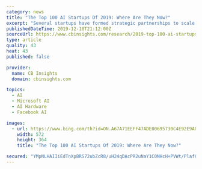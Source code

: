 ```yaml
---
category: news
title: "The Top 100 AI Startups Of 2019: Where Are They Now?"
excerpt: "Several startups have formed strategic partnerships to scale operations. In November, semiconductor startup Graphcore partnered with Microsoft to deploy AI processors in Azure, Microsoft’s cloud computing platform. The partnership will increase adoption of Graphcore’s AI chips and potentially broaden its customer base. UiPath partnered ..."
publishedDateTime: 2019-12-10T21:12:00Z
sourceUrl: https://www.cbinsights.com/research/2019-top-100-ai-startups-where-are-they-now/
type: article
quality: 43
heat: 43
published: false

provider:
  name: CB Insights
  domain: cbinsights.com

topics:
  - AI
  - Microsoft AI
  - AI Hardware
  - Facebook AI

images:
  - url: https://www.bing.com/th?id=ON.A67A71EEFF47ADE00695730C4E92E9A8
    width: 572
    height: 364
    title: "The Top 100 AI Startups Of 2019: Where Are They Now?"

secured: "YMpNLHAIIiEdTnXpBRS72ubZcR8/uH24qDAcPR2uNaY1C0NHcH+PVWt/Plaf6qjzEAjmpzlg0pxFUk9vo9LEf4OD5IQPAnuqEwegzCLUj6PVZ7G5IXxVOPUtHoQOuulSq7YESDghWxaJUwbg0VQQGV3PUvZO2h/zOCjsRZIdvmP7SMf7Qy1jgaLz2klIA4uFp4yR7im2wbRN/s2DcTHZXfJ6fRlE2UeFqUfdzjTcAeQfQs/xgGsH/ka9yDvcvgMyY2H2B8LcOWTI13OEnxJw4g==;p/c6G5eTPdD9123lNTKpVg=="
---
```


